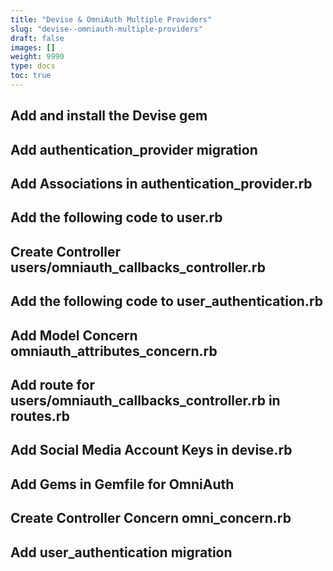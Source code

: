 ```yaml
---
title: "Devise & OmniAuth Multiple Providers"
slug: "devise--omniauth-multiple-providers"
draft: false
images: []
weight: 9990
type: docs
toc: true
---
```


## Add and install the Devise gem


## Add authentication_provider migration


## Add Associations in authentication_provider.rb


## Add the following code to user.rb


## Create Controller users/omniauth_callbacks_controller.rb


## Add the following code to user_authentication.rb


## Add Model Concern omniauth_attributes_concern.rb


## Add route for users/omniauth_callbacks_controller.rb in routes.rb


## Add Social Media Account Keys in devise.rb


## Add Gems in Gemfile for OmniAuth


## Create Controller Concern omni_concern.rb


## Add user_authentication migration


